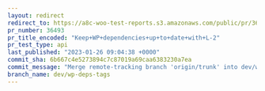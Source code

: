 ```yaml
---
layout: redirect
redirect_to: https://a8c-woo-test-reports.s3.amazonaws.com/public/pr/36493/api/index.html
pr_number: 36493
pr_title_encoded: "Keep+WP+dependencies+up+to+date+with+L-2"
pr_test_type: api
last_published: "2023-01-26 09:04:38 +0000"
commit_sha: 6b667c4e5273894c7c87019a69caa6383230a7ea
commit_message: "Merge remote-tracking branch 'origin/trunk' into dev/wp-deps-tags"
branch_name: dev/wp-deps-tags
---
```

